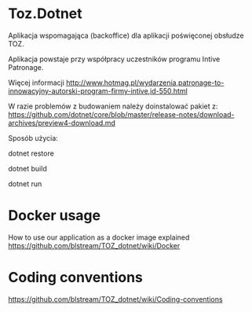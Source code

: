 # Toz.Dotnet

Aplikacja wspomagająca (backoffice) dla aplikacji poświęconej obsłudze TOZ.

Aplikacja powstaje przy współpracy uczestników programu Intive Patronage.

Więcej informacji
http://www.hotmag.pl/wydarzenia,patronage-to-innowacyjny-autorski-program-firmy-intive,id-550.html

W razie problemów z budowaniem należy doinstalować pakiet z:
https://github.com/dotnet/core/blob/master/release-notes/download-archives/preview4-download.md


Sposób użycia:

dotnet restore

dotnet build

dotnet run

# Docker usage
How to use our application as a docker image explained
https://github.com/blstream/TOZ_dotnet/wiki/Docker


# Coding conventions
https://github.com/blstream/TOZ_dotnet/wiki/Coding-conventions
